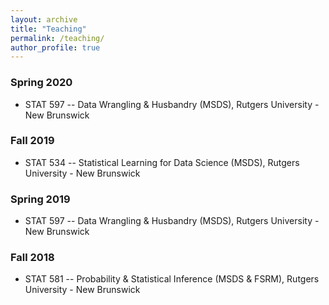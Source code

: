 ```yaml
---
layout: archive
title: "Teaching"
permalink: /teaching/
author_profile: true
---
```


### Spring 2020

* STAT 597 -- Data Wrangling & Husbandry (MSDS), Rutgers University - New Brunswick

### Fall 2019

* STAT 534 -- Statistical Learning for Data Science (MSDS), Rutgers University - New Brunswick

### Spring 2019

* STAT 597 -- Data Wrangling & Husbandry (MSDS), Rutgers University - New Brunswick

### Fall 2018

* STAT 581 -- Probability & Statistical Inference (MSDS & FSRM), Rutgers University - New Brunswick
